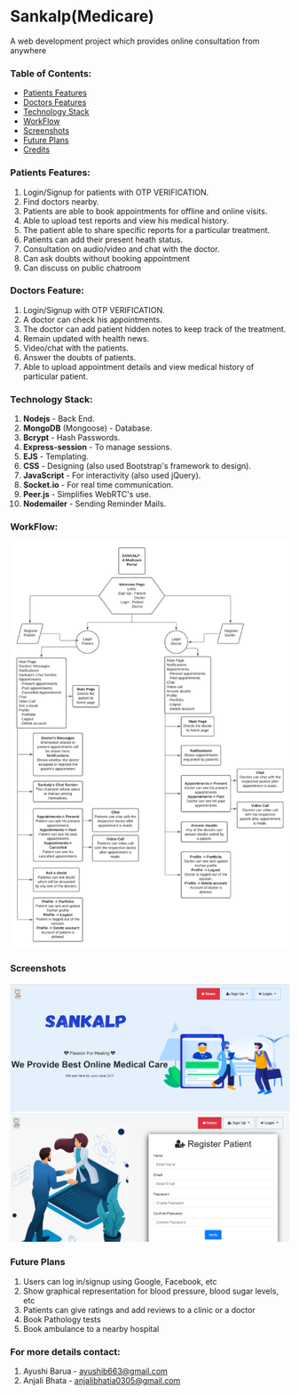 # Sankalp(Medicare)
A web development project which provides online consultation from anywhere
  
### Table of Contents:
* [Patients Features](#Patients-Feature)<br/>
* [Doctors Features](#Doctors-Feature)<br/>
* [Technology Stack](#Technology-Stack)<br/>
* [WorkFlow](#Workflow)<br/>
* [Screenshots](#Screenshots)<br/>
* [Future Plans](#Future-Plans)<br/>
* [Credits](#Credits)  <br/>
  
  
### Patients Features:   
1. Login/Signup for patients with OTP VERIFICATION. <br/>
2. Find doctors nearby. <br/>
3. Patients are able to book appointments for offline and online
visits. <br/>
4. Able to upload test reports and view his medical history. <br/>
5. The patient able to share specific reports for a particular
treatment. <br/>
6. Patients can add their present heath status. <br/>
7. Consultation on audio/video and chat with the doctor.<br/>
8. Can ask doubts without booking appointment
9. Can discuss on public chatroom

### Doctors Feature:   
1. Login/Signup with OTP VERIFICATION.<br/>
2. A doctor can check his appointments.<br/>
3. The doctor can add patient hidden notes to keep track of the
treatment.<br/>   
4. Remain updated with health news. <br/>   
5. Video/chat with the patients. <br/>   
6. Answer the doubts of patients.<br/>   
7. Able to upload appointment details and view medical history of particular patient. <br/>   

### Technology Stack:   
1. **Nodejs** - Back End. <br/>  
2. **MongoDB** (Mongoose) - Database. <br/>  
3. **Bcrypt** - Hash Passwords. <br/>  
4. **Express-session** - To manage sessions. <br/>  
5. **EJS** - Templating. <br/>  
6. **CSS** - Designing (also used Bootstrap's framework to design).<br/>  
7. **JavaScript** - For interactivity (also used jQuery). <br/>  
8. **Socket.io** - For real time communication. <br/>  
9. **Peer.js** - Simplifies WebRTC's use. <br/>  
10. **Nodemailer** - Sending Reminder Mails. <br/>   

### WorkFlow:  
![Workflow](https://github.com/ayushib01/sankalp/blob/main/workflow.jpeg)  
    
### Screenshots
![Welcome Page](https://github.com/ayushib01/sankalp/blob/main/welcome.PNG)  
![Register Page](https://github.com/ayushib01/sankalp/blob/main/registerPage.PNG)  

### Future Plans
1. Users can log in/signup using Google, Facebook, etc
2. Show graphical representation for blood pressure, blood sugar
levels, etc
3. Patients can give ratings and add reviews to a clinic or a doctor
4. Book Pathology tests
5. Book ambulance to a nearby hospital
  
### For more details contact:
1. Ayushi Barua - ayushib663@gmail.com 
2. Anjali Bhata - anjalibhatia0305@gmail.com 


